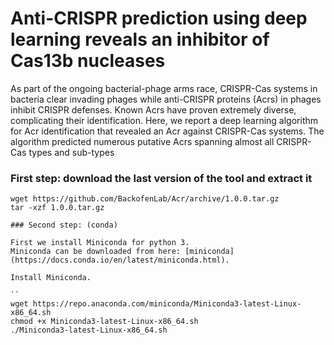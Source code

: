 # Anti-CRISPR prediction using deep learning reveals an inhibitor of Cas13b nucleases

As part of the ongoing bacterial-phage arms race, CRISPR-Cas systems in bacteria clear invading phages while anti-CRISPR proteins (Acrs) in phages inhibit CRISPR defenses. Known Acrs have proven extremely diverse, complicating their identification. Here, we report a deep learning algorithm for Acr identification that revealed an Acr against  CRISPR-Cas systems. The algorithm predicted numerous putative Acrs spanning almost all CRISPR-Cas types and sub-types

### First step: download the last version of the tool and extract it


```
wget https://github.com/BackofenLab/Acr/archive/1.0.0.tar.gz
tar -xzf 1.0.0.tar.gz

### Second step: (conda)

First we install Miniconda for python 3.
Miniconda can be downloaded from here: [miniconda](https://docs.conda.io/en/latest/miniconda.html).

Install Miniconda.

``
wget https://repo.anaconda.com/miniconda/Miniconda3-latest-Linux-x86_64.sh
chmod +x Miniconda3-latest-Linux-x86_64.sh
./Miniconda3-latest-Linux-x86_64.sh
